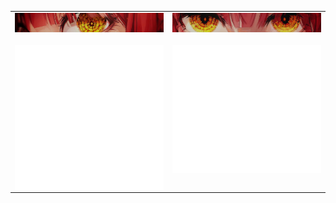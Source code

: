 <table style="border-collapse: collapse;">
  <tr>
    <td style="border: none;"  valign="top">
      <img align="left" src="/Assets/banner1.png" alt="Metrics" width="350">
      </br></br></br>
      <img align="left" src="/github-metrics.svg" alt="Metrics" width="350">
    </td>
    <td style="border: none;"  valign="top">
      <img align="left" src="/Assets/banner2.png" alt="Metrics" width="350">
      </br></br></br>
      <img align="left" src="/github-metrics-2.svg" alt="Metrics" width="350">
    </td>
  </tr>
</table>
